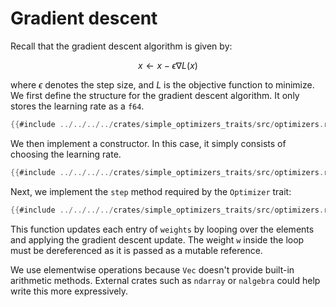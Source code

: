 
# Gradient descent

Recall that the gradient descent algorithm is given by:

$$
x \leftarrow x - \epsilon \nabla L(x)
$$

where $\epsilon$ denotes the step size, and $L$ is the objective function to minimize. We first define the structure for the gradient descent algorithm. It only stores the learning rate as a `f64`.

```rust
{{#include ../../../../crates/simple_optimizers_traits/src/optimizers.rs:gd_struct}}
```

We then implement a constructor. In this case, it simply consists of choosing the learning rate.

```rust
{{#include ../../../../crates/simple_optimizers_traits/src/optimizers.rs:impl_optimizer_gd}}
```

Next, we implement the `step` method required by the `Optimizer` trait:

```rust
{{#include ../../../../crates/simple_optimizers_traits/src/optimizers.rs:impl_optimizer_gd_step}}
```

This function updates each entry of `weights` by looping over the elements and applying the gradient descent update. The weight `w` inside the loop must be dereferenced as it is passed as a mutable reference.

We use elementwise operations because `Vec` doesn't provide built-in arithmetic methods. External crates such as `ndarray` or `nalgebra` could help write this more expressively.
